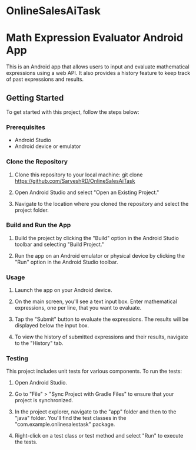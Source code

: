 # OnlineSalesAiTask

# Math Expression Evaluator Android App

This is an Android app that allows users to input and evaluate mathematical expressions using a web API. It also provides a history feature to keep track of past expressions and results.

## Getting Started

To get started with this project, follow the steps below:

### Prerequisites

- Android Studio
- Android device or emulator

### Clone the Repository

1. Clone this repository to your local machine: git clone https://github.com/SarveshRD/OnlineSalesAiTask

2. Open Android Studio and select "Open an Existing Project."

3. Navigate to the location where you cloned the repository and select the project folder.

### Build and Run the App

1. Build the project by clicking the "Build" option in the Android Studio toolbar and selecting "Build Project."

2. Run the app on an Android emulator or physical device by clicking the "Run" option in the Android Studio toolbar.

### Usage

1. Launch the app on your Android device.

2. On the main screen, you'll see a text input box. Enter mathematical expressions, one per line, that you want to evaluate.

3. Tap the "Submit" button to evaluate the expressions. The results will be displayed below the input box.

4. To view the history of submitted expressions and their results, navigate to the "History" tab.

### Testing

This project includes unit tests for various components. To run the tests:

1. Open Android Studio.

2. Go to "File" > "Sync Project with Gradle Files" to ensure that your project is synchronized.

3. In the project explorer, navigate to the "app" folder and then to the "java" folder. You'll find the test classes in the "com.example.onlinesalestask" package.

4. Right-click on a test class or test method and select "Run" to execute the tests.




 
